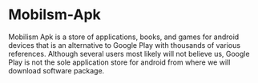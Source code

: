 # Mobilsm-Apk
Mobilism Apk is a store of applications, books, and games for android devices that is an alternative to Google Play with thousands of various references.  Although several users most likely will not believe us, Google Play is not the sole application store for android from where we will download software package. 
